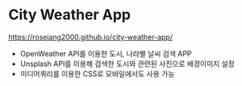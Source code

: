 # City Weather App

https://rosejang2000.github.io/city-weather-app/

- OpenWeather API를 이용한 도시, 나라별 날씨 검색 APP
- Unsplash API를 이용해 검색한 도시와 관련된 사진으로 배경이미지 설정
- 미디어쿼리를 이용한  CSS로 모바일에서도 사용 가능

